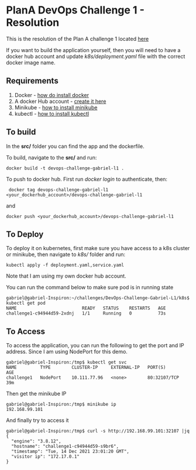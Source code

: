 
# PlanA DevOps Challenge 1 - Resolution

This is the resolution of the Plan A challenge 1 located [here](https://github.com/Plan-A-Technologies/DevOps-Challenge-Level-1)

If you want to build the application yourself, then you will need to have a docker hub account and update *k8s/deployment.yaml* file with the correct docker image name.

## Requirements

1. Docker - [how do install docker](https://docs.docker.com/engine/install/)
2. A docker Hub account - [create it here](https://hub.docker.com/signup)
3. Minikube - [how to install minikube](https://minikube.sigs.k8s.io/docs/start/)
4. kubectl - [how to install kubectl](https://kubernetes.io/docs/tasks/tools/)

## To build

In the **src/** folder you can find the app and the dockerfile.

To build, navigate to the **src/** and run:

```docker build -t devops-challenge-gabriel-l1 .```


To push to docker hub. First run *docker login* to authenticate, then:

``` docker tag devops-challenge-gabriel-l1 <your_dockerhub_account>/devops-challenge-gabriel-l1```

and

```docker push <your_dockerhub_account>/devops-challenge-gabriel-l1```

## To Deploy

To deploy it on kubernetes, first make sure you have access to a k8s cluster or minikube, then navigate to *k8s/* folder and run:

```kubectl apply -f deployment.yaml,service.yaml```

Note that I am using my own docker hub account.

You can run the command below to make sure pod is in running state

```
gabriel@gabriel-Inspiron:~/challenges/DevOps-Challenge-Gabriel-L1/k8s$ kubectl get pod
NAME                         READY   STATUS    RESTARTS   AGE
challenge1-c94944d59-2xdnj   1/1     Running   0          73s
```



## To Access

To access the application, you can run the following to get the port and IP address. Since I am using NodePort for this demo.

```
gabriel@gabriel-Inspiron:/tmp$ kubectl get svc
NAME         TYPE        CLUSTER-IP     EXTERNAL-IP   PORT(S)        AGE
challenge1   NodePort    10.111.77.96   <none>        80:32107/TCP   39m
```

Then get the minikube IP

```
gabriel@gabriel-Inspiron:/tmp$ minikube ip
192.168.99.101
```

And finally try to access it
```
gabriel@gabriel-Inspiron:/tmp$ curl -s http://192.168.99.101:32107 |jq
{
  "engine": "3.8.12",
  "hostname": "challenge1-c94944d59-s9br6",
  "timestamp": "Tue, 14 Dec 2021 23:01:20 GMT",
  "visitor ip": "172.17.0.1"
}
```
